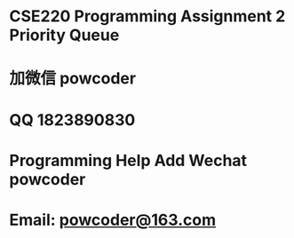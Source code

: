 # CSE220 Programming Assignment 2 Priority Queue
# 加微信 powcoder

# QQ 1823890830

# Programming Help Add Wechat powcoder

# Email: powcoder@163.com


